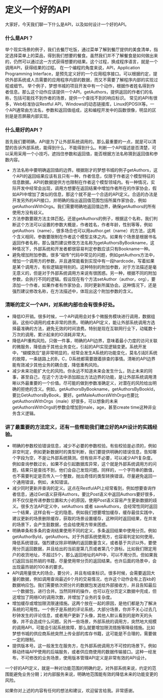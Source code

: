 # 定义一个好的API


大家好，今天我们聊一下什么是API，以及如何设计一个好的API。

### 什么是API？
举个现实场景的例子，我们去餐厅吃饭，通过菜单了解到餐厅提供的美食清单，指定选择菜单上的菜品，得到我们想要的餐食。虽然我们并不了解餐食是如何做出来的，仍然可以通过这一方式获得想要的结果。这个过程，换成程序语言，就是一个调用API，获得结果的过程。
在一个编程的角度来说，API，Application Programming Interface，是预先定义好的一个应用程序接口。可以根据约定，提供外部系统或人员需要的应用程序内部的数据，而又不需要了解程序内部的实现过程或细节。
举个例子，梦想书城的项目开发中有一个动作，根据作者姓名得到作者信息。那么这个动作应该提供一个API，getAuthors，提供返回的作者们的名称，包括可能找不到作者的场景，提供一个查找不到的响应标识。
常见的API有很多，Web标准协议Restful API，Windows的动态链接库，Linux的POSIX等。一个API通常由方法名，参数和返回值组成，这和编程开发中的函数很像，明显的区别是是否屏蔽内部实现。
​
### 什么是好的API？
首先我们要明确，API是为了让外部系统调用的。那么最重要的一点，就是可以清楚的告诉外部系统，能得到什么，不能得到什么。判断一个API描述是否清楚，可以采用采用一个小技巧，遮挡住参数和返回值，能否根据方法名称猜到返回值和参数内容。
- 方法名称中要明确返回值的边界。根据刚才的梦想书城的例子getAuthors，这个API的返回结果应该有且只有一种，作者信息，仅限于作者这个模型特征的信息数据。API的数据提供方也限制在作者这个模型领域内。有一种情况，实际开发中经常会出现，调用方想要在返回结果中增加作者所在的作家协会，假如API中增加了类似的信息，那这个就不是一个合适的API定义。合适的办法是开发另外的API接口，并明确的指出返回值范围包括所属作家协会，例如getAuthorsWithOrgs。我们需要明确地返回值边界，确保getAuthors的所有使用方没有歧义。
- 方法参数要跟方法主体匹配。还是getAuthors的例子，根据这个名称，我们判断这个方法可以设置的参数大概是，作者姓名，作者年龄，性别等等，例如getAuthors（name），很多场合也可以用author.get（name）的方法，这两个含义相同，参数要限制在作者这个模型主体之内。如果有个场景是根据书名返回作者名称，那么强烈建议修改方法名称为getAuthorsByBookname，这种情况下，外部系统和开发者都很容易判定参数应该只有Bookname一种。
- 避免增加附加参数。很多“祖传”代码中常见的问题，例如getAuthors方法中，增加一个调用方的参数，并且通常能看到实现中有一段hardcode，写着如果是某个调用方，有些逻辑是特别的。这种特别的附加参数，对于方法描述是毫无意义的，但是对于外部系统调用方来说有很困惑。另一种，根据不同的附加参数，会执行不同的逻辑。假设现在有个方法setAuthor（author，org），要添加一个作者，如果作者有作家协会，同时更新所属协会。这种情况下，还是强烈建议修改名称，在方法描述中，体现出这个附加参数的含义。

### 清晰的定义一个API，对系统内部也会有很多好处。
- 降低IO开销。很多时候，一个API调用会对多个微服务模块进行调用，数据组装。这些IO调用的成本非常的昂贵。明确的API定义，能让外部系统调用方选择最准确的方法，避免无效的时间浪费。特别是现在互联网行业下，动辄数十万次的调用，累计起来的IO消耗非常大。
- 降低API重构风险。只做一件事，明确的API边界，意味着最小力度的访问关联的微服务，降低由于其他业务变化，引起的API实现逻辑变更。系统开发中，“蝴蝶效应”是非常明显的，经常会发生A系统的功能变化，莫名引起E系统的故障，一条链路上的B，C，D系统都需要跟着排查的事情。清晰的API边界能有效减少其他业务的耦合度，降低重构风险。
- 减少未来功能扩大化的风险。你永远不知道未来会发生什么，防止未来的同事，甚至自己，在这个方法中添加超出方法边界的功能，是让外部系统调用清晰以外最重要的一个价值。尽可能的做到参数准确定义，对潜在的风险给出明确的拒绝的含义。例如，getAuthorsByBookname，getAuthorsByBookId，要比GetAuthorsByBook，要好。getMaleAuthorsWithOrgs也要比getAuthorsWithOrgs（male）好很多，可以想象的未来getAuthorsWithOrgs的参数会增加到male，age，甚至create time这种非业务含义逻辑。

### 讲了最重要的方法定义，还有一些帮助我们建立好的API设计的实践经验。
- 明确的参数校验错误信息，减少不必要的参数校验。有些校验是必须的，例如非空判定，例如更新数据时的类型判断，我们要提供明确的错误信息，告知哪个字段为空，不是让外部系统猜测。但有些并不必要，可以减少API复杂度。例如查询参数过长，如果不会引起数据库异常，这个就是外部系统调用方的问题，结果只是查找不到，他们会自己发现问题。同样的，一个字符串的数值，也不需要判定是否传入一个整数，抛出奇怪的类型转换错误。尽量避免返回一个通用错误，例如，未知错误。
- 减少同时更新并查询的定义。这点在RestfulAPI上经常看到，例如想要查询作者信息，通过Get语义获得Authors，要比Post语义中返回Authors要好很多，并不仅仅是传递参数位置和大小的原因，使用Post语义容易产生更新数据的歧义。很多方法API定义中，setAuthors 或者 saveAuthors，会经常性同时返回一个结果，这样会有一定的隐患。例如我们想要增加缓存，缓存最佳实践中，建议更新的场景删除缓存，获取的场景设置缓存，这种同时返回结果，在并发的场景下，会产生脏数据，也会给使用方带来困惑。
- 明确单条和多条的查询结果使用不同的定义，多条返回结果中使用分页。例如getAuthorById，getAuthors。对于外部系统使用方，也容易判定如何使用，降低系统错误。强烈建议除非明确的返回数量含义，或者基于共识以外，要使用分页返回数据，并且给出的当前是第几页或者第几个游标。比如我们限定用户的收货地址，不超过5个，那么返回地址的API中，可以不用分页。但如果我们返回当前热销的书籍，尽量使用带分页的返回结果。也许后面的场景中，会出现最热销的100本的要求。
- API调用量很大的场合，要分片，并且有结束标识。很多时候，会需要返回大量的数据，例如调用查询最近6个月的交易情况，也许这个动作会有上百kb的数据响应包。我们需要依次把分片的数据包发送给外部接收方，并且告知最后一个数据包，进行合并。当然同样的操作，也可以在分页定义数据中完成，但这增加了网络IO的调用次数，并增加了业务的复杂度。
- 增加缓存或增加限流限速措施。这两个放在一起的原因，是他们都是为了解决系统的可用性。一个例子是系统的评论系统，大部分场景，你并不关心过去几秒钟发生的评论信息，或者用户更新了头像，其他人默认看到的是昨天的头像，并不会造成什么问题。另外一些场景，外部系统的调用方，突然地大规模的调用API，可能会引起系统故障，那么就要增加限流措施等降级措施。比如梦想书城的供应商系统突然上传全部的库存书籍，这可能是不合理的，需要做一定的限制。
- 提供版本号。这一般发生在服务方，在外部系统调用方不可控的场景下。例如移动终端APP使用的后端服务，或者供应商使用的数据传输接口。这种一经发布，不可修改的业务场景，使用版本管理API定义是非常有效的API设计。

一个好的API定义，就是一种对功能范围的明确约定。对外部系统来说，约定的范围能避免业务分期；对内部服务来说，明确地范围能有效的降低未来的功能变更的风险。

如果你对上述的内容有任何的想法和建议，欢迎留言给我。非常感谢。

